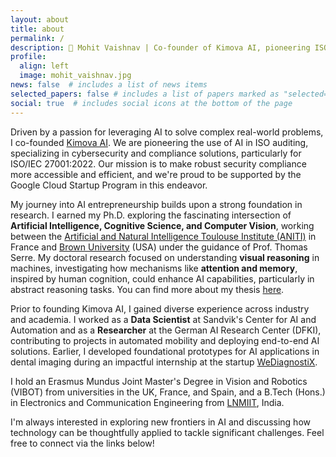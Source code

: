 ```yaml
---
layout: about
title: about
permalink: /
description: 🧠 Mohit Vaishnav | Co-founder of Kimova AI, pioneering ISO auditing and compliance with innovative cybersecurity technology. Passionate about exploring human cognition to enhance artificial intelligence capabilities. 🌍 PhD researcher turned entrepreneur specializing in language modelling, computer vision and AI solutions. 
profile:
  align: left
  image: mohit_vaishnav.jpg
news: false  # includes a list of news items
selected_papers: false # includes a list of papers marked as "selected={true}"
social: true  # includes social icons at the bottom of the page
---
```


Driven by a passion for leveraging AI to solve complex real-world problems, I co-founded [Kimova AI](https://kimova.ai). We are pioneering the use of AI in ISO auditing, specializing in cybersecurity and compliance solutions, particularly for ISO/IEC 27001:2022. Our mission is to make robust security compliance more accessible and efficient, and we're proud to be supported by the Google Cloud Startup Program in this endeavor.

My journey into AI entrepreneurship builds upon a strong foundation in research. I earned my Ph.D. exploring the fascinating intersection of **Artificial Intelligence, Cognitive Science, and Computer Vision**, working between the [Artificial and Natural Intelligence Toulouse Institute (ANITI)](https://aniti.univ-toulouse.fr/) in France and [Brown University](https://serre-lab.clps.brown.edu/) (USA) under the guidance of Prof. Thomas Serre. My doctoral research focused on understanding **visual reasoning** in machines, investigating how mechanisms like **attention and memory**, inspired by human cognition, could enhance AI capabilities, particularly in abstract reasoning tasks. You can find more about my thesis [here](/phd_thesis/).

Prior to founding Kimova AI, I gained diverse experience across industry and academia. I worked as a **Data Scientist** at Sandvik's Center for AI and Automation and as a **Researcher** at the German AI Research Center (DFKI), contributing to projects in automated mobility and deploying end-to-end AI solutions. Earlier, I developed foundational prototypes for AI applications in dental imaging during an impactful internship at the startup [WeDiagnostiX](https://wediagnostix.com/en/home).

I hold an Erasmus Mundus Joint Master's Degree in Vision and Robotics (VIBOT) from universities in the UK, France, and Spain, and a B.Tech (Hons.) in Electronics and Communication Engineering from [LNMIIT](https://www.lnmiit.ac.in/), India.

I'm always interested in exploring new frontiers in AI and discussing how technology can be thoughtfully applied to tackle significant challenges. Feel free to connect via the links below!
